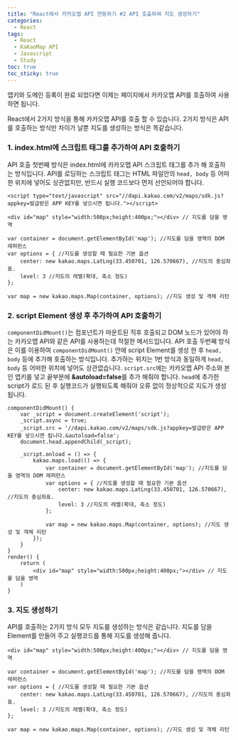 ```yaml
---
title: "React에서 카카오맵 API 연동하기 #2 API 호출하여 지도 생성하기"
categories:
  - React
tags:
  - React
  - KaKaoMap API
  - Javascript
  - Study
toc: true
toc_sticky: true
---
```


앱키와 도메인 등록이 완료 되었다면 이제는 페이지에서 카카오맵 API를 호출하여 사용하면 됩니다.

React에서 2가지 방식을 통해 카카오맵 API를 호출 할 수 있습니다. 2가지 방식은 API를 호출하는 방식만 차이가 날뿐 지도를 생성하는 방식은 똑같습니다.

### 1. index.html에 스크립트 태그를 추가하여 API 호출하기
API 호출 첫번째 방식은 index.html에 카카오맵 API 스크립트 태그를 추가 해 호출하는 방식입니다.
API를 로딩하는 스크립트 태그는 HTML 파일안의 <code>head, body</code> 등 어떠한 위치에 넣어도 상관없지만, 반드시 실행 코드보다 먼저 선언되어야 합니다.

```
<script type="text/javascript" src="//dapi.kakao.com/v2/maps/sdk.js?appkey=발급받은 APP KEY를 넣으시면 됩니다."></script>

<div id="map" style="width:500px;height:400px;"></div> // 지도를 담을 영역

var container = document.getElementById('map'); //지도를 담을 영역의 DOM 레퍼런스
var options = { //지도를 생성할 때 필요한 기본 옵션
	center: new kakao.maps.LatLng(33.450701, 126.570667), //지도의 중심좌표.
	level: 3 //지도의 레벨(확대, 축소 정도)
};

var map = new kakao.maps.Map(container, options); //지도 생성 및 객체 리턴
```

### 2. script Element 생성 후 추가하여 API 호출하기
<code>componentDidMount()</code>는 컴포넌트가 마운트된 직후 호출되고 DOM 노드가 있어야 하는 카카오맵 API와 같은 API를 사용하는데 적절한 메서드입니다.
API 호출 두번째 방식은 이를 이용하여 <code>componentDidMount()</code> 안에 script Element를 생성 한 후 <code>head, body</code> 등에 추가해 호출하는 방식입니다.
추가하는 위치는 1번 방식과 동일하게 <code>head, body</code> 등 어떠한 위치에 넣어도 상관없습니다.
<code>script.src</code>에는 카카오맵 API 주소와 본인 앱키를 넣고 끝부분에 **&autoload=false**를 추가 해줘야 합니다.
<code>head</code>에 추가한 script가 로드 된 후 실행코드가 실행되도록 해줘야 오류 없이 정상적으로 지도가 생성됩니다.

```
componentDidMount() {
    var _script = document.createElement('script');
    _script.async = true;
    _script.src = '//dapi.kakao.com/v2/maps/sdk.js?appkey=발급받은 APP KEY를 넣으시면 됩니다.&autoload=false';
    document.head.appendChild(_script);

    _script.onload = () => {
        kakao.maps.load(() => {
            var container = document.getElementById('map'); //지도를 담을 영역의 DOM 레퍼런스
            var options = { //지도를 생성할 때 필요한 기본 옵션
                center: new kakao.maps.LatLng(33.450701, 126.570667), //지도의 중심좌표.
                level: 3 //지도의 레벨(확대, 축소 정도)
            };

            var map = new kakao.maps.Map(container, options); //지도 생성 및 객체 리턴
        });
    }
}
render() {
    return (
        <div id="map" style="width:500px;height:400px;"></div> // 지도를 담을 영역
    )
}
```

### 3. 지도 생성하기
API를 호출하는 2가지 방식 모두 지도를 생성하는 방식은 같습니다. 지도를 담을 Element를 만들어 주고 실행코드를 통해 지도를 생성해 줍니다.

```
<div id="map" style="width:500px;height:400px;"></div> // 지도를 담을 영역

var container = document.getElementById('map'); //지도를 담을 영역의 DOM 레퍼런스
var options = { //지도를 생성할 때 필요한 기본 옵션
	center: new kakao.maps.LatLng(33.450701, 126.570667), //지도의 중심좌표.
	level: 3 //지도의 레벨(확대, 축소 정도)
};

var map = new kakao.maps.Map(container, options); //지도 생성 및 객체 리턴
```